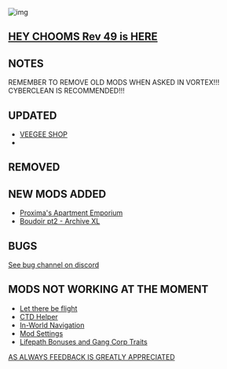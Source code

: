 ![img](https://s11.gifyu.com/images/Cuty-od-Dreams-Logo-YellowUP.png)

[HEY CHOOMS Rev 49 is HERE](https://)
-

NOTES
-

REMEMBER TO REMOVE OLD MODS WHEN ASKED IN VORTEX!!! 
CYBERCLEAN IS RECOMMENDED!!!



UPDATED
-

- [VEEGEE SHOP](https://www.nexusmods.com/cyberpunk2077/mods/8183)
- 

REMOVED
-


NEW MODS ADDED 
-

- [Proxima's Apartment Emporium](https://www.nexusmods.com/cyberpunk2077/mods/9765?tab=description)
- [Boudoir pt2 - Archive XL](https://www.nexusmods.com/cyberpunk2077/mods/9852?tab=description)

BUGS
-

 [See bug channel on discord](https://discord.gg/xZNztPjA2u)
 

MODS NOT WORKING AT THE MOMENT 
-

- [Let there be flight](https://)
- [CTD Helper](https://)
- [In-World Navigation](https://)
- [Mod Settings](https://)
- [Lifepath Bonuses and Gang Corp Traits](https://)

[AS ALWAYS FEEDBACK IS GREATLY APPRECIATED](https://)

